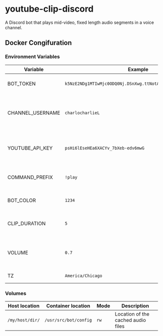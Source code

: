 # youtube-clip-discord

A Discord bot that plays mid-video, fixed length audio segments in a voice channel.

## Docker Congifuration

### Environment Variables

| Variable         | Example                                                       | Default | Description                                                                                                              |
|------------------|---------------------------------------------------------------|---------|--------------------------------------------------------------------------------------------------------------------------|
| BOT_TOKEN        | `k5NzE2NDg1MTIwMjc0ODQ0Nj.DSnXwg.ttNotARealToken5p3WfDoUxhiH` |         | Bot token. See [bot applications](https://discordapp.com/developers/applications/)                                       |
| CHANNEL_USERNAME | `charlocharlieL`                                              |         | Username for the YouTube account, typically in the URL                                                                   |
| YOUTUBE_API_KEY  | `psHi6lEseHEa6XACYv_7bXeb-edv6mwG`                            |         | Server-to-server API key for the [YouTube Data V3 API](https://developers.google.com/youtube/registering_an_application) |
| COMMAND_PREFIX   | `!play`                                                       | `!play` | The command trigger phrase                                                                                               |
| BOT_COLOR        | `1234`                                                        | none    | A hex color converted to decimal                                                                                         |
| CLIP_DURATION    | `5`                                                           | `10`    | Duration in seconds that the clip will run for                                                                           |
| VOLUME           | `0.7`                                                         | `0.5`   | A value between 0 and 2 for volume. 1 is normal                                                                          |
| TZ               | `America/Chicago`                                             | `UTC`   | (Optional) [TZ name](https://en.wikipedia.org/wiki/List_of_tz_database_time_zones)                                       |

### Volumes

| Host location   | Container location    | Mode | Description                        |
|-----------------|-----------------------|------|------------------------------------|
| `/my/host/dir/` | `/usr/src/bot/config` | `rw` | Location of the cached audio files |
